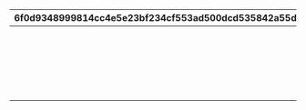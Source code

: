 |6f0d9348999814cc4e5e23bf234cf553ad500dcd535842a55dc542fee0f0abb6|080734678fcea9c92090d90786fdd55944c8387a748149be4de06300c86726ef|44fa1381e347f6890ec6842d0e6dfdc1baddd82b936ac3cd87afde6e7d2653b4|39827bf3dfb8282ef9e629c580996f744990f1dbb5a4a54e159bb0b7b6c31492|4eec6a662c433cf814f107f4ec51a822e944b41ac643d0413943017194fece98|5364fbca98dcea7bbe047450df9bdbe64209f2801c7033489c5dc3e3699e331a|
| --- | --- | --- | --- | --- | --- |
|||vo_cmn_180711_mypage_001||vo_cmn_180811_mypage_004|180701|
||vo_cmn_180811_mypage_007|vo_cmn_180811_mypage_001||vo_cmn_180811_mypage_004|180801|
|||vo_cmn_180911_mypage_001||vo_cmn_180911_mypage_004|180901|
|||vo_cmn_181011_mypage_001||vo_cmn_181011_mypage_004|181001|
|||vo_cmn_181111_mypage_001||vo_cmn_181111_mypage_004|181101|